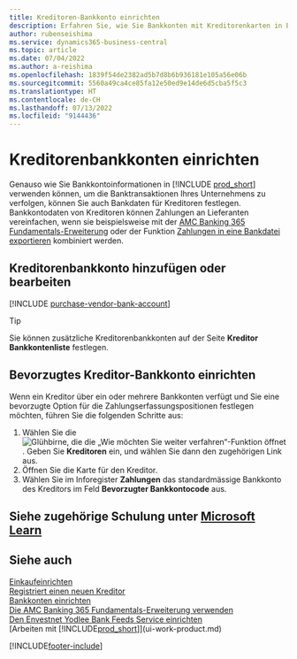 ```yaml
---
title: Kreditoren-Bankkonto einrichten
description: Erfahren Sie, wie Sie Bankkonten mit Kreditorenkarten in Business Central verknüpfen, einschliesslich Kontaktinformationen, SWIFT- und IBAN-Codes.
author: rubenseishima
ms.service: dynamics365-business-central
ms.topic: article
ms.date: 07/04/2022
ms.author: a-reishima
ms.openlocfilehash: 1839f54de2382ad5b7d8b6b936181e105a56e06b
ms.sourcegitcommit: 5560a49ca4ce85fa12e50ed9e14de6d5cba5f5c3
ms.translationtype: HT
ms.contentlocale: de-CH
ms.lasthandoff: 07/13/2022
ms.locfileid: "9144436"
---
```

# <a name="set-up-vendor-bank-accounts"></a>Kreditorenbankkonten einrichten

Genauso wie Sie Bankkontoinformationen in [!INCLUDE [prod_short](includes/prod_short.md)] verwenden können, um die Banktransaktionen Ihres Unternehmens zu verfolgen, können Sie auch Bankdaten für Kreditoren festlegen. Bankkontodaten von Kreditoren können Zahlungen an Lieferanten vereinfachen, wenn sie beispielsweise mit der [AMC Banking 365 Fundamentals-Erweiterung](ui-extensions-amc-banking.md) oder der Funktion [Zahlungen in eine Bankdatei exportieren](finance-make-payments-with-bank-data-conversion-service-or-sepa-credit-transfer.md) kombiniert werden.

## <a name="add-or-edit-a-vendor-bank-account"></a>Kreditorenbankkonto hinzufügen oder bearbeiten

[!INCLUDE [purchase-vendor-bank-account](includes/purchase-vendor-bank-account.md)]

> [!TIP]
> Sie können zusätzliche Kreditorenbankkonten auf der Seite **Kreditor Bankkontenliste** festlegen.

## <a name="set-up-a-preferred-vendor-bank-account"></a>Bevorzugtes Kreditor-Bankkonto einrichten

Wenn ein Kreditor über ein oder mehrere Bankkonten verfügt und Sie eine bevorzugte Option für die Zahlungserfassungspositionen festlegen möchten, führen Sie die folgenden Schritte aus:

1. Wählen Sie die ![Glühbirne, die die „Wie möchten Sie weiter verfahren“-Funktion öffnet](media/ui-search/search_small.png "Wie möchten Sie weiter verfahren?"). Geben Sie **Kreditoren** ein, und wählen Sie dann den zugehörigen Link aus.
2. Öffnen Sie die Karte für den Kreditor.
3. Wählen Sie im Inforegister **Zahlungen** das standardmässige Bankkonto des Kreditors im Feld **Bevorzugter Bankkontocode** aus.

## <a name="see-related-training-at-microsoft-learn"></a>Siehe zugehörige Schulung unter [Microsoft Learn](/learn/modules/cash-management-dynamics-365-business-central/)

## <a name="see-also"></a>Siehe auch 

[Einkaufeinrichten](purchasing-setup-purchasing.md)  
[Registriert einen neuen Kreditor](purchasing-how-register-new-vendors.md)  
[Bankkonten einrichten](bank-how-setup-bank-accounts.md)  
[Die AMC Banking 365 Fundamentals-Erweiterung verwenden](ui-extensions-amc-banking.md)  
[Den Envestnet Yodlee Bank Feeds Service einrichten](bank-how-setup-bank-statement-service.md)  
[Arbeiten mit [!INCLUDE[prod_short](includes/prod_short.md)]](ui-work-product.md)

[!INCLUDE[footer-include](includes/footer-banner.md)]
